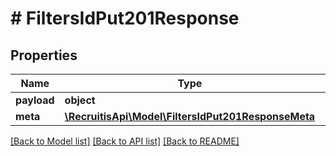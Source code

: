 # # FiltersIdPut201Response

## Properties

Name | Type | Description | Notes
------------ | ------------- | ------------- | -------------
**payload** | **object** |  | [optional]
**meta** | [**\RecruitisApi\Model\FiltersIdPut201ResponseMeta**](FiltersIdPut201ResponseMeta.md) |  | [optional]

[[Back to Model list]](../../README.md#models) [[Back to API list]](../../README.md#endpoints) [[Back to README]](../../README.md)
